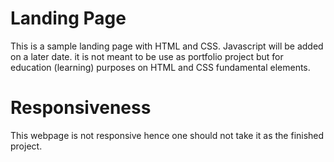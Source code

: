 # Landing Page
This is a sample landing page with HTML and CSS. Javascript will be
added on a later date. it is not meant to be use as portfolio project but
for education (learning) purposes on HTML and CSS fundamental elements.

# Responsiveness
This webpage is not responsive hence one should not take it as the finished
project.
